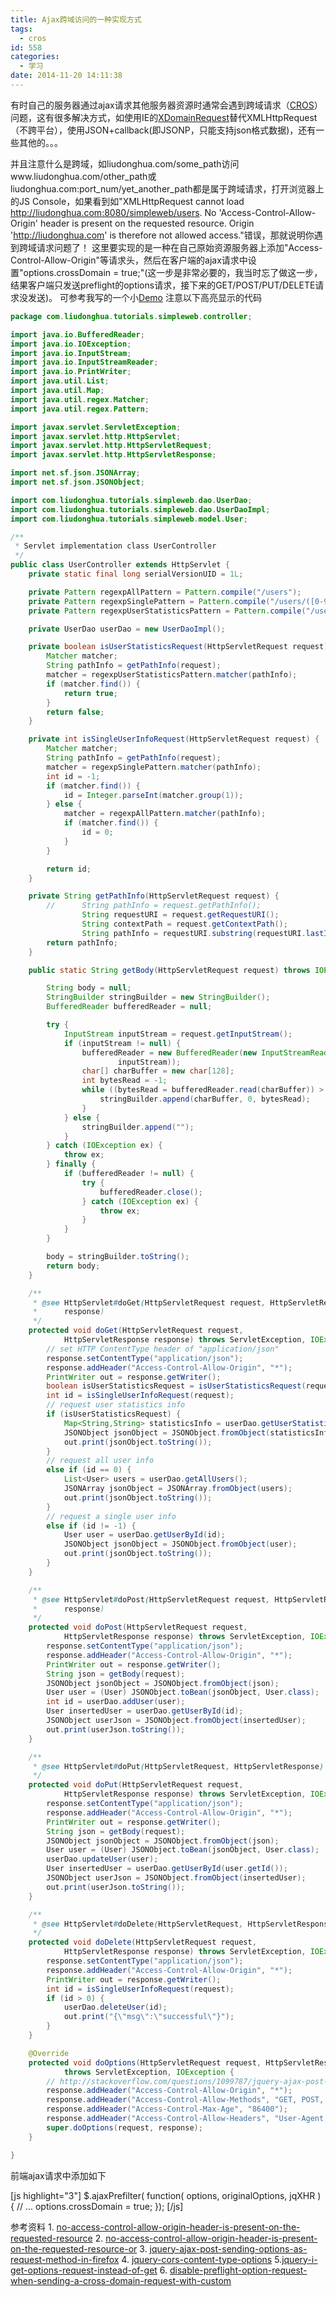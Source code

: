 ```yaml
---
title: Ajax跨域访问的一种实现方式
tags:
  - cros
id: 558
categories:
  - 学习
date: 2014-11-20 14:11:38
---
```


有时自己的服务器通过ajax请求其他服务器资源时通常会遇到跨域请求（[CROS](http://www.w3.org/TR/cors/)）问题，这有很多解决方式，如使用IE的[XDomainRequest](http://msdn.microsoft.com/en-us/library/ie/dd573303(v=vs.85).aspx)替代XMLHttpRequest（不跨平台），使用JSON+callback(即JSONP，只能支持json格式数据)，还有一些其他的。。。

<!--more-->

并且注意什么是跨域，如liudonghua.com/some_path访问www.liudonghua.com/other_path或liudonghua.com:port_num/yet_another_path都是属于跨域请求，打开浏览器上的JS Console，如果看到如"XMLHttpRequest cannot load http://liudonghua.com:8080/simpleweb/users. No 'Access-Control-Allow-Origin' header is present on the requested resource. Origin 'http://liudonghua.com' is therefore not allowed access."错误，那就说明你遇到跨域请求问题了！
这里要实现的是一种在自己原始资源服务器上添加"Access-Control-Allow-Origin"等请求头，然后在客户端的ajax请求中设置"options.crossDomain = true;"(这一步是非常必要的，我当时忘了做这一步，结果客户端只发送preflight的options请求，接下来的GET/POST/PUT/DELETE请求没发送)。
可参考我写的一个小[Demo](https://github.com/liudonghua123/simpleweb)
注意以下高亮显示的代码

```java
package com.liudonghua.tutorials.simpleweb.controller;

import java.io.BufferedReader;
import java.io.IOException;
import java.io.InputStream;
import java.io.InputStreamReader;
import java.io.PrintWriter;
import java.util.List;
import java.util.Map;
import java.util.regex.Matcher;
import java.util.regex.Pattern;

import javax.servlet.ServletException;
import javax.servlet.http.HttpServlet;
import javax.servlet.http.HttpServletRequest;
import javax.servlet.http.HttpServletResponse;

import net.sf.json.JSONArray;
import net.sf.json.JSONObject;

import com.liudonghua.tutorials.simpleweb.dao.UserDao;
import com.liudonghua.tutorials.simpleweb.dao.UserDaoImpl;
import com.liudonghua.tutorials.simpleweb.model.User;

/**
 * Servlet implementation class UserController
 */
public class UserController extends HttpServlet {
	private static final long serialVersionUID = 1L;

	private Pattern regexpAllPattern = Pattern.compile("/users");
	private Pattern regexpSinglePattern = Pattern.compile("/users/([0-9]+)");
	private Pattern regexpUserStatisticsPattern = Pattern.compile("/users/statistics");

	private UserDao userDao = new UserDaoImpl();

	private boolean isUserStatisticsRequest(HttpServletRequest request) {
		Matcher matcher;
		String pathInfo = getPathInfo(request);
		matcher = regexpUserStatisticsPattern.matcher(pathInfo);
		if (matcher.find()) {
			return true;
		}
		return false;
	}

	private int isSingleUserInfoRequest(HttpServletRequest request) {
		Matcher matcher;
		String pathInfo = getPathInfo(request);
		matcher = regexpSinglePattern.matcher(pathInfo);
		int id = -1;
		if (matcher.find()) {
			id = Integer.parseInt(matcher.group(1));
		} else {
			matcher = regexpAllPattern.matcher(pathInfo);
			if (matcher.find()) {
				id = 0;
			}
		}

		return id;
	}

	private String getPathInfo(HttpServletRequest request) {
		//		String pathInfo = request.getPathInfo();
				String requestURI = request.getRequestURI();
				String contextPath = request.getContextPath();
				String pathInfo = requestURI.substring(requestURI.lastIndexOf(contextPath) + contextPath.length());
		return pathInfo;
	}

	public static String getBody(HttpServletRequest request) throws IOException {

		String body = null;
		StringBuilder stringBuilder = new StringBuilder();
		BufferedReader bufferedReader = null;

		try {
			InputStream inputStream = request.getInputStream();
			if (inputStream != null) {
				bufferedReader = new BufferedReader(new InputStreamReader(
						inputStream));
				char[] charBuffer = new char[128];
				int bytesRead = -1;
				while ((bytesRead = bufferedReader.read(charBuffer)) > 0) {
					stringBuilder.append(charBuffer, 0, bytesRead);
				}
			} else {
				stringBuilder.append("");
			}
		} catch (IOException ex) {
			throw ex;
		} finally {
			if (bufferedReader != null) {
				try {
					bufferedReader.close();
				} catch (IOException ex) {
					throw ex;
				}
			}
		}

		body = stringBuilder.toString();
		return body;
	}

	/**
	 * @see HttpServlet#doGet(HttpServletRequest request, HttpServletResponse
	 *      response)
	 */
	protected void doGet(HttpServletRequest request,
			HttpServletResponse response) throws ServletException, IOException {
		// set HTTP ContentType header of "application/json"
		response.setContentType("application/json");
		response.addHeader("Access-Control-Allow-Origin", "*");
		PrintWriter out = response.getWriter();
		boolean isUserStatisticsRequest = isUserStatisticsRequest(request);
		int id = isSingleUserInfoRequest(request);
		// request user statistics info
		if (isUserStatisticsRequest) {
			Map<String,String> statisticsInfo = userDao.getUserStatisticsInfo();
			JSONObject jsonObject = JSONObject.fromObject(statisticsInfo);
			out.print(jsonObject.toString());
		}
		// request all user info
		else if (id == 0) {
			List<User> users = userDao.getAllUsers();
			JSONArray jsonObject = JSONArray.fromObject(users);
			out.print(jsonObject.toString());
		}
		// request a single user info
		else if (id != -1) {
			User user = userDao.getUserById(id);
			JSONObject jsonObject = JSONObject.fromObject(user);
			out.print(jsonObject.toString());
		}
	}

	/**
	 * @see HttpServlet#doPost(HttpServletRequest request, HttpServletResponse
	 *      response)
	 */
	protected void doPost(HttpServletRequest request,
			HttpServletResponse response) throws ServletException, IOException {
		response.setContentType("application/json");
		response.addHeader("Access-Control-Allow-Origin", "*");
		PrintWriter out = response.getWriter();
		String json = getBody(request);
		JSONObject jsonObject = JSONObject.fromObject(json);
		User user = (User) JSONObject.toBean(jsonObject, User.class);
		int id = userDao.addUser(user);
		User insertedUser = userDao.getUserById(id);
		JSONObject userJson = JSONObject.fromObject(insertedUser);
		out.print(userJson.toString());
	}

	/**
	 * @see HttpServlet#doPut(HttpServletRequest, HttpServletResponse)
	 */
	protected void doPut(HttpServletRequest request,
			HttpServletResponse response) throws ServletException, IOException {
		response.setContentType("application/json");
		response.addHeader("Access-Control-Allow-Origin", "*");
		PrintWriter out = response.getWriter();
		String json = getBody(request);
		JSONObject jsonObject = JSONObject.fromObject(json);
		User user = (User) JSONObject.toBean(jsonObject, User.class);
		userDao.updateUser(user);
		User insertedUser = userDao.getUserById(user.getId());
		JSONObject userJson = JSONObject.fromObject(insertedUser);
		out.print(userJson.toString());
	}

	/**
	 * @see HttpServlet#doDelete(HttpServletRequest, HttpServletResponse)
	 */
	protected void doDelete(HttpServletRequest request,
			HttpServletResponse response) throws ServletException, IOException {
		response.setContentType("application/json");
		response.addHeader("Access-Control-Allow-Origin", "*");
		PrintWriter out = response.getWriter();
		int id = isSingleUserInfoRequest(request);
		if (id > 0) {
			userDao.deleteUser(id);
			out.print("{\"msg\":\"successful\"}");
		}
	}

	@Override
	protected void doOptions(HttpServletRequest request, HttpServletResponse response)
			throws ServletException, IOException {
		// http://stackoverflow.com/questions/1099787/jquery-ajax-post-sending-options-as-request-method-in-firefox
		response.addHeader("Access-Control-Allow-Origin", "*");
		response.addHeader("Access-Control-Allow-Methods", "GET, POST, PUT, DELETE, OPTIONS");
		response.addHeader("Access-Control-Max-Age", "86400");
		response.addHeader("Access-Control-Allow-Headers", "User-Agent,Origin,Cache-Control,Content-Type,x-zd,Date,Server,withCredentials");
		super.doOptions(request, response);
	}

}
```

前端ajax请求中添加如下

[js highlight="3"]
$.ajaxPrefilter( function( options, originalOptions, jqXHR ) {
  // ...
  options.crossDomain = true;
});
[/js]

参考资料
1. [no-access-control-allow-origin-header-is-present-on-the-requested-resource](http://stackoverflow.com/questions/20035101/no-access-control-allow-origin-header-is-present-on-the-requested-resource)
2. [no-access-control-allow-origin-header-is-present-on-the-requested-resource-or](http://stackoverflow.com/questions/20433655/no-access-control-allow-origin-header-is-present-on-the-requested-resource-or)
3. [jquery-ajax-post-sending-options-as-request-method-in-firefox](http://stackoverflow.com/questions/1099787/jquery-ajax-post-sending-options-as-request-method-in-firefox)
4. [jquery-cors-content-type-options](http://stackoverflow.com/questions/12320467/jquery-cors-content-type-options)
5.[jquery-i-get-options-request-instead-of-get](http://stackoverflow.com/questions/1743845/jquery-i-get-options-request-instead-of-get)
6. [disable-preflight-option-request-when-sending-a-cross-domain-request-with-custom](http://stackoverflow.com/questions/16303591/disable-preflight-option-request-when-sending-a-cross-domain-request-with-custom)